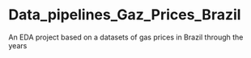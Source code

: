# Data_pipelines_Gaz_Prices_Brazil
An EDA project based on a datasets of gas prices in Brazil through the years
